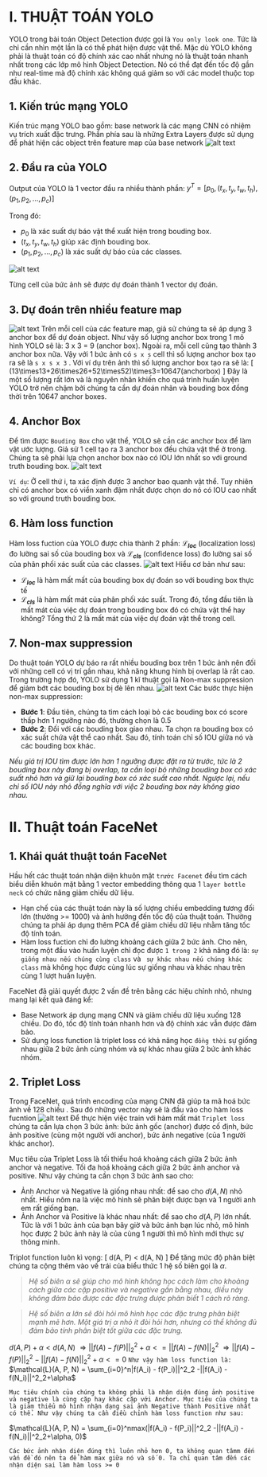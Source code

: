 # I. THUẬT TOÁN YOLO
YOLO trong bài toán Object Detection được gọi là `You only look one`. Tức là chỉ cần nhìn một lần là có thể phát hiện được vật thể.
Mặc dù YOLO không phải là thuật toán có độ chính xác cao nhất nhưng nó là thuật toán nhanh nhất trong các lớp mô hình Object Detection. Nó có thể đạt đến tốc độ gần như real-time mà độ chính xác không quá giảm so với các model thuộc top đầu khác.
## 1. Kiến trúc mạng YOLO
Kiến trúc mạng YOLO bao gồm: base network là các mạng CNN có nhiệm vụ trích xuất đặc trưng. Phần phía sau là những Extra Layers được sử dụng để phát hiện các object trên feature map của base network
![alt text](image_file/image.png)
## 2. Đầu ra của YOLO
Output của YOLO là 1 vector đầu ra nhiều thành phần:
        $y^T = [p_0, (t_x, t_y, t_w, t_h), (p_1, p_2, ..., p_c)]$

Trong đó:

- $p_0$ là xác suất dự báo vật thể xuất hiện trong bouding box.
- $(t_x, t_y, t_w, t_h)$ giúp xác định bouding box.
- $(p_1, p_2, ..., p_c)$ là xác suất dự báo của các classes.

![alt text](image_file/image1.png)

Từng cell của bức ảnh sẽ được dự đoán thành 1 vector dự đoán.
## 3. Dự đoán trên nhiều feature map
![alt text](image_file/image3.png)
Trên mỗi cell của các feature map, giả sử chúng ta sẽ áp dụng 3 anchor box để dự đoán object. Như vậy số lượng anchor box trong 1 mô hình YOLO sẽ là: 3 x 3  = 9 (anchor box).
Ngoài ra, mỗi cell cũng tạo thành 3 anchor box nữa. Vậy với 1 bức ảnh có `s x s` cell thì số lượng anchor box tạo ra sẽ là `s x s x 3` . Với ví dụ trên ảnh thì số lượng anchor box tạo ra sẽ là:
\[
(13\times13+26\times26+52\times52)\times3=10647(anchorbox)
\]
Đây là một số lượng rất lớn và là nguyên nhân khiến cho quá trình huấn luyện YOLO trở nên chậm bởi chúng ta cần dự đoán nhãn và bouding box đồng thời trên 10647 anchor boxes.
## 4. Anchor Box
Để tìm được `Bouding Box` cho vật thể, YOLO sẽ cần các anchor box để làm vật ước lượng. Giả sử 1 cell tạo ra 3 anchor box đều chứa vật thể ở trong. Chúng ta sẽ phải lựa chọn anchor box nào có IOU lớn nhất so với ground truth bouding box.
![alt text](image_file/image4.png)

`Ví dụ`: Ở cell thứ i, ta xác định được 3 anchor bao quanh vật thể. Tuy nhiên chỉ có anchor box có viền xanh đậm nhất được chọn do nó có IOU cao nhất so với ground truth bouding box.
## 6. Hàm loss function
Hàm loss fuction của YOLO được chia thành 2 phần: **$\mathcal{L}_{loc}$** (localization loss) đo lường sai số của bouding box và **$\mathcal{L}_{cls}$** (confidence loss) đo lường sai số của phân phối xác suất của các classes.
![alt text](image_file/image5.png)
Hiểu cơ bản như sau:

- **$\mathcal{L}_{loc}$** là hàm mất mất của bouding box dự đoán so với bouding box thực tế
- **$\mathcal{L}_{cls}$** là hàm mất mát của phân phối xác suất. Trong đó, tổng đầu tiên là mất mát của việc dự đoán trong bouding box đó có chứa vật thể hay không? Tổng thứ 2 là mất mát của việc dự đoán vật thể trong cell.

## 7. Non-max suppression
Do thuật toán YOLO dự báo ra rất nhiều bouding box trên 1 bức ảnh nên đối với những cell có vị trí gần nhau, khả năng khung hình bị overlap là rất cao. Trong trường hợp đó, YOLO sử dụng 1 kĩ thuật gọi là Non-max suppression để giảm bớt các bouding box bị đè lên nhau.
![alt text](image_file/image6.png)
Các bước thực hiện non-max suppression:

- **Bước 1**: Đầu tiên, chúng ta tìm cách loại bỏ các bouding box có score thấp hơn 1 ngưỡng nào đó, thường chọn là 0.5
- **Bước 2**: Đối với các bouding box giao nhau. Ta chọn ra bouding box có xác suất chứa vật thể cao nhất. Sau đó, tính toán chỉ số IOU giữa nó và các bouding box khác.
  
*Nếu giá trị IOU tìm được lớn hơn 1 ngưỡng được đặt ra từ trước, tức là 2 bouding box này đang bị overlap, ta cần loại bỏ những bouding box có xác suất nhỏ hơn và giữ lại bouding box có xác suất cao nhất. Ngược lại, nếu chỉ số IOU này nhỏ đồng nghĩa với việc 2 bouding box này không giao nhau.*

# II. Thuật toán FaceNet
## 1. Khái quát thuật toán FaceNet
Hầu hết các thuật toán nhận diện khuôn mặt `trước Facenet` đều tìm cách biểu diễn khuôn mặt bằng 1 vector embedding thông qua 1 `layer bottle neck` có chức năng giảm chiều dữ liệu.

- Hạn chế của các thuật toán này là số lượng chiều embedding tương đối lớn (thường >= 1000) và ảnh hưởng đến tốc độ của thuật toán. Thường chúng ta phải áp dụng thêm PCA để giảm chiều dữ liệu nhằm tăng tốc độ tính toán.
- Hàm loss fuction chỉ đo lường khoảng cách giữa 2 bức ảnh. Cho nên, trong một đầu vào huấn luyện chỉ đọc được `1 trong 2` khả năng đó là: `sự giống nhau nếu chúng cùng class` và ` sự khác nhau nếu chúng khác class` mà không học được cùng lúc sự giống nhau và khác nhau trên cùng 1 lượt huấn luyện.

FaceNet đã giải quyết được 2 vấn đề trên bằng các hiệu chỉnh nhỏ, nhưng mang lại kết quả đáng kể:

- Base Network áp dụng mạng CNN và giảm chiều dữ liệu xuống 128 chiều. Do đó, tốc độ tính toán nhanh hơn và độ chính xác vẫn được đảm bảo.
- Sử dụng loss function là triplet loss có khả năng học `đồng thời` sự giống nhau giữa 2 bức ảnh cùng nhóm và sự khác nhau giữa 2 bức ảnh khác nhóm.
  
## 2. Triplet Loss
Trong FaceNet, quá trình encoding của mạng CNN đã giúp ta mã hoá bức ảnh về 128 chiều . Sau đó những vector này sẽ là đầu vào cho hàm loss fucntion
![alt text](image_file/image7.png)
Để thực hiện việc train với hàm mất mát `Triplet loss` chúng ta cần lựa chọn 3 bức ảnh: bức ảnh gốc (anchor) được cố định, bức ảnh positive (cùng một người với anchor), bức ảnh negative (của 1 người khác anchor).

Mục tiêu của Triplet Loss là tối thiểu hoá khoảng cách giữa 2 bức ảnh anchor và negative. Tối đa hoá khoảng cách giữa 2 bức ảnh anchor và positive. Như vậy chúng ta cần chọn 3 bức ảnh sao cho:

- Ảnh Anchor và Negative là giống nhau nhất: để sao cho $d(A, N)$ nhỏ nhất. Hiểu nôm na là việc mô hình sẽ phân biệt được bạn và 1 người anh em rất giống bạn.
- Ảnh Anchor và Positive là khác nhau nhất: để sao cho $d(A, P)$ lớn nhất. Tức là với 1 bức ảnh của bạn bây giờ và bức ảnh bạn lúc nhỏ, mô hình học được 2 bức ảnh này là của cùng 1 người thì mô hình mới thực sự thông minh.

Triplot function luôn kì vọng:
\[
d(A, P) < d(A, N)
\]
Để tăng mức độ phân biệt chúng ta cộng thêm vào vế trái của biểu thức 1 hệ số biên gọi là $\alpha$. 
>*Hệ số biên $\alpha$ sẽ giúp cho mô hình không học cách làm cho khoảng cách giữa các cặp positive và negative gần bằng nhau, điều này không đảm bảo được các đặc trưng được phân biết 1 cách rõ ràng.*

>*Hệ số biên $\alpha$ lớn sẽ đòi hỏi mô hình học các đặc trưng phân biệt mạnh mẽ hơn. Một giá trị $\alpha$ nhỏ ít đòi hỏi hơn, nhưng có thể không đủ đảm bảo tính phân biệt tốt giữa các đặc trưng.*

$d(A, P) + \alpha < d(A, N)$
$\Rightarrow ||f(A) - f(P)||^2_2 + \alpha <= ||f(A) - f(N)||^2_2$
$\Rightarrow ||f(A) - f(P)||^2_2 -||f(A) - f(N)||^2_2+\alpha <= 0$
`Như vậy hàm loss function là:`
$\mathcal{L}(A, P, N) = \sum_{i=0}^n|f(A_i) - f(P_i)||^2_2 -||f(A_i) - f(N_i)||^2_2+\alpha$

`Mục tiêu chính của chúng ta không phải là nhận diện đúng ảnh positive và negative là cùng cặp hay khác cặp với Anchor. Mục tiêu của chúng ta là giảm thiểu mô hình nhận dạng sai ảnh Negative thành Positive nhất có thể. Như vậy chúng ta cần điều chỉnh hàm loss function như sau:`

$\mathcal{L}(A, P, N) = \sum_{i=0}^nmax(|f(A_i) - f(P_i)||^2_2 -||f(A_i) - f(N_i)||^2_2+\alpha, 0)$

`Các bức ảnh nhận diện đúng thì luôn nhỏ hơn 0, ta không quan tâmm đến vấn đề đó nên ta để hàm max giữa nó và số 0. Ta chỉ quan tâm đến các nhận diện sai làm hàm loss >= 0`





